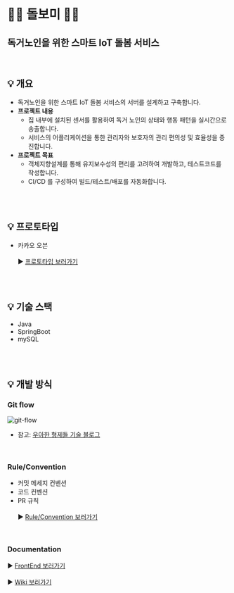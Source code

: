 # 👴👵  돌보미  👵👴
## 독거노인을 위한 스마트 IoT 돌봄 서비스
</br>

## 💡 개요
- 독거노인을 위한 스마트 IoT 돌봄 서비스의 서버를 설계하고 구축합니다.
- **프로젝트 내용**
  - 집 내부에 설치된 센서를 활용하여 독거 노인의 상태와 행동 패턴을 실시간으로 송출합니다.
  - 서비스의 어플리케이션을 통한 관리자와 보호자의 관리 편의성 및 효율성을 증진합니다.
- **프로젝트 목표**
  - 객체지향설계를 통해 유지보수성의 편리를 고려하여 개발하고, 테스트코드를 작성합니다.
  - CI/CD 를 구성하여 빌드/테스트/배포를 자동화합니다.


</br>
</br>

## 💡 프로토타입
- 카카오 오븐 </br></br>
▶️ [프로토타입 보러가기](https://ovenapp.io/project/rOCObXsyowi4sOahGaNRC6abWxuGwCGY#QAkI4)
</br>
</br>


## 💡 기술 스택
- Java
- SpringBoot
- mySQL

</br>
</br>


## 💡 개발 방식
### Git flow
![git-flow](https://user-images.githubusercontent.com/79824919/121235450-df980700-c8cf-11eb-9ffd-d06cb85a0f14.png)
- 참고: [우아한 형제들 기술 블로그](https://woowabros.github.io/experience/2017/10/30/baemin-mobile-git-branch-strategy.html)


</br>


### Rule/Convention
- 커밋 메세지 컨벤션
- 코드 컨벤션
- PR 규칙 </br></br>
▶️ [Rule/Convention 보러가기](https://github.com/DOLBOMI/DOLBOMI_SERVER/wiki/Rule-&-Convention)


</br>


### Documentation
▶️ [FrontEnd 보러가기](https://github.com/DOLBOMI/DOLBOMI_FRONT)
</br></br>
▶️ [Wiki 보러가기](https://github.com/DOLBOMI/DOLBOMI_SERVER/wiki)
